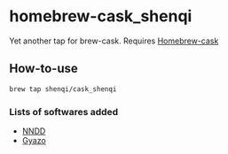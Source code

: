homebrew-cask_shenqi
====================
Yet another tap for brew-cask. Requires [Homebrew-cask](https://github.com/phinze/homebrew-cask)

## How-to-use #
```sh
brew tap shenqi/cask_shenqi
```

### Lists of softwares added #
* [NNDD](http://sourceforge.jp/projects/nndd/)
* [Gyazo](https://gyazo.com/ja)
